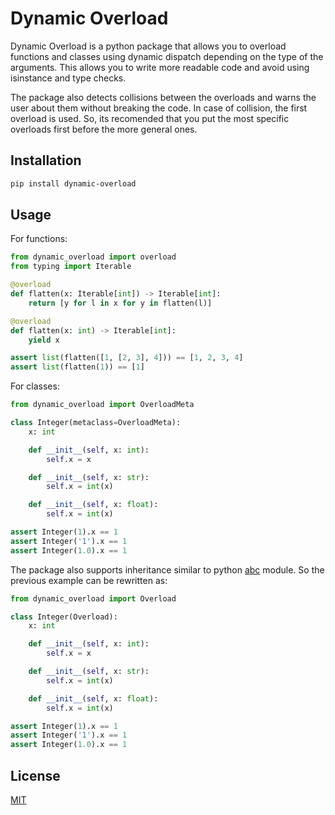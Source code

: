 # Dynamic Overload

Dynamic Overload is a python package that allows you to overload functions and classes using dynamic dispatch depending on the type of the arguments. This allows you to write more readable code and avoid using isinstance and type checks.

The package also detects collisions between the overloads and warns the user about them without breaking the code. In case of collision, the first overload is used. So, its recomended that you put the most specific overloads first before the more general ones.

## Installation

```bash
pip install dynamic-overload
```

## Usage

For functions:
```python
from dynamic_overload import overload
from typing import Iterable

@overload
def flatten(x: Iterable[int]) -> Iterable[int]:
    return [y for l in x for y in flatten(l)]

@overload
def flatten(x: int) -> Iterable[int]:
    yield x

assert list(flatten([1, [2, 3], 4])) == [1, 2, 3, 4]
assert list(flatten(1)) == [1]
```

For classes:
```python
from dynamic_overload import OverloadMeta

class Integer(metaclass=OverloadMeta):
    x: int

    def __init__(self, x: int):
        self.x = x

    def __init__(self, x: str):
        self.x = int(x)

    def __init__(self, x: float):
        self.x = int(x)

assert Integer(1).x == 1
assert Integer('1').x == 1
assert Integer(1.0).x == 1
```

The package also supports inheritance similar to python [abc](https://docs.python.org/3/library/abc.html) module. So the previous example can be rewritten as:
```python
from dynamic_overload import Overload

class Integer(Overload):
    x: int

    def __init__(self, x: int):
        self.x = x

    def __init__(self, x: str):
        self.x = int(x)

    def __init__(self, x: float):
        self.x = int(x)

assert Integer(1).x == 1
assert Integer('1').x == 1
assert Integer(1.0).x == 1
```

## License

[MIT](https://choosealicense.com/licenses/mit/)
```

